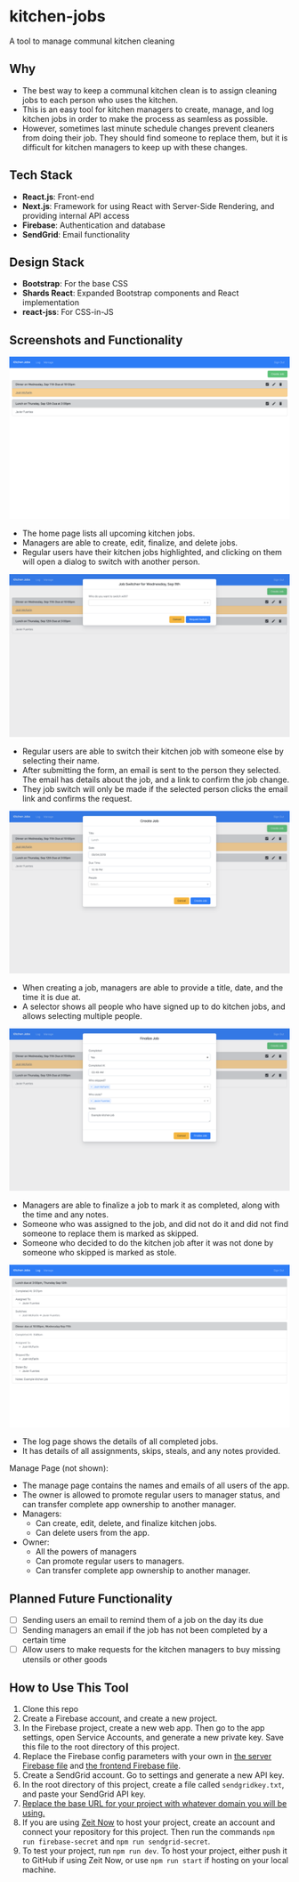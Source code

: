 # kitchen-jobs
A tool to manage communal kitchen cleaning

## Why
* The best way to keep a communal kitchen clean is to assign cleaning jobs to each person who uses the kitchen.
* This is an easy tool for kitchen managers to create, manage, and log kitchen jobs in order to make the process as seamless as possible.
* However, sometimes last minute schedule changes prevent cleaners from doing their job. They should find someone to replace them, but it is difficult for kitchen managers to keep up with these changes.


## Tech Stack
* **React.js**: Front-end
* **Next.js**: Framework for using React with Server-Side Rendering, and providing internal API access
* **Firebase**: Authentication and database
* **SendGrid**: Email functionality

## Design Stack
* **Bootstrap**: For the base CSS
* **Shards React**: Expanded Bootstrap components and React implementation
* **react-jss**: For CSS-in-JS

## Screenshots and Functionality
![Home](./screenshots/home.png)
* The home page lists all upcoming kitchen jobs.
* Managers are able to create, edit, finalize, and delete jobs.
* Regular users have their kitchen jobs highlighted, and clicking on them will open a dialog to switch with another person.

![Switch Job](./screenshots/switcher.png)
* Regular users are able to switch their kitchen job with someone else by selecting their name.
* After submitting the form, an email is sent to the person they selected. The email has details about the job, and a link to confirm the job change.
* They job switch will only be made if the selected person clicks the email link and confirms the request.

![Create Job](./screenshots/create.png)
* When creating a job, managers are able to provide a title, date, and the time it is due at.
* A selector shows all people who have signed up to do kitchen jobs, and allows selecting multiple people.

![Finalize Job](./screenshots/finalize.png)
* Managers are able to finalize a job to mark it as completed, along with the time and any notes.
* Someone who was assigned to the job, and did not do it and did not find someone to replace them is marked as skipped.
* Someone who decided to do the kitchen job after it was not done by someone who skipped is marked as stole.

![Log Page](./screenshots/log.png)
* The log page shows the details of all completed jobs.
* It has details of all assignments, skips, steals, and any notes provided.

Manage Page (not shown):
* The manage page contains the names and emails of all users of the app.
* The owner is allowed to promote regular users to manager status, and can transfer complete app ownership to another manager.
* Managers:
    * Can create, edit, delete, and finalize kitchen jobs.
    * Can delete users from the app.
* Owner:
    * All the powers of managers
    * Can promote regular users to managers.
    * Can transfer complete app ownership to another manager.

## Planned Future Functionality
- [ ] Sending users an email to remind them of a job on the day its due
- [ ] Sending managers an email if the job has not been completed by a certain time
- [ ] Allow users to make requests for the kitchen managers to buy missing utensils or other goods

## How to Use This Tool
1. Clone this repo
2. Create a Firebase account, and create a new project.
3. In the Firebase project, create a new web app. Then go to the app settings, open Service Accounts, and generate a new private key. Save this file to the root directory of this project.
4. Replace the Firebase config parameters with your own in [the server Firebase file](server/firebase/index.js) and [the frontend Firebase file](frontend/firebase/index.js).
5. Create a SendGrid account. Go to settings and generate a new API key.
6. In the root directory of this project, create a file called `sendgridkey.txt`, and paste your SendGrid API key.
7. [Replace the base URL for your project with whatever domain you will be using.](utils/urls.js)
8. If you are using [Zeit Now](https://zeit.co) to host your project, create an account and connect your repository for this project. Then run the commands `npm run firebase-secret` and `npm run sendgrid-secret`.
9. To test your project, run `npm run dev`. To host your project, either push it to GitHub if using Zeit Now, or use `npm run start` if hosting on your local machine.
